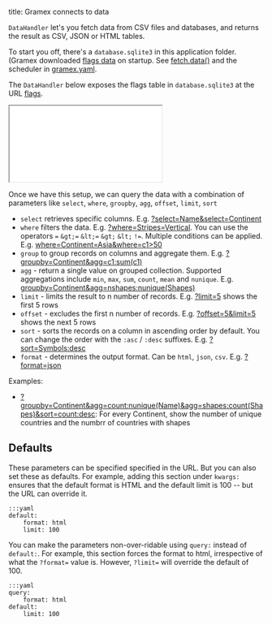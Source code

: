 title: Gramex connects to data

`DataHandler` let's you fetch data from CSV files and databases, and returns the result as CSV, JSON or HTML tables.

To start you off, there's a `database.sqlite3` in this application folder. (Gramex downloaded [flags data](https://gramener.com/flags/) on startup. See [fetch.data()](fetch.py) and the scheduler in [gramex.yaml](gramex.yaml).

The `DataHandler` below exposes the flags table in `database.sqlite3` at the URL [flags](flags).

<iframe src="gramex.yaml"></iframe>

Once we have this setup, we can query the data with a combination of parameters like `select`, `where`, `groupby`, `agg`, `offset`, `limit`, `sort`

- `select` retrieves specific columns. E.g. [?select=Name&select=Continent](flags?select=Name&select=Continent)
- `where` filters the data. E.g. [?where=Stripes=Vertical](flags?where=Stripes==Vertical). You can use the operators `=` `&gt;=` `&lt;=` `&gt;` `&lt;` `!=`. Multiple conditions can be applied. E.g. [where=Continent=Asia&where=c1>50](flags?where=Continent=Asia&where=c1>50)
- `group` to group records on columns and aggregate them. E.g. [?groupby=Continent&agg=c1:sum(c1)](flags?groupby=Continent&agg=c1:sum(c1))
- `agg` - return a single value on grouped collection. Supported aggregations include `min`, `max`, `sum`, `count`, `mean` and `nunique`. E.g. [groupby=Continent&agg=nshapes:nunique(Shapes)](flags?groupby=Continent&agg=nshapes:nunique(Shapes))
- `limit` - limits the result to n number of records. E.g. [?limit=5](flags?limit=5) shows the first 5 rows
- `offset` - excludes the first n number of records. E.g. [?offset=5&limit=5](flags?offset=5&limit=5) shows the next 5 rows
- `sort` - sorts the records on a column in ascending order by default. You can change the order with the `:asc` / `:desc` suffixes. E.g. [?sort=Symbols:desc](flags?sort=Symbols:desc)
- `format` - determines the output format. Can be `html`, `json`, `csv`. E.g. [?format=json](flags?format=json)

Examples:

- [?groupby=Continent&agg=count:nunique(Name)&agg=shapes:count(Shapes)&sort=count:desc](flags?groupby=Continent&agg=count:nunique(Name)&agg=shapes:count(Shapes)&sort=count:desc): For every Continent, show the number of unique countries and the numbrr of countries with shapes


## Defaults

These parameters can be specified specified in the URL. But you can also set these as defaults. For example, adding this section under `kwargs:` ensures that the default format is HTML and the default limit is 100 -- but the URL can override it.

    :::yaml
    default:
        format: html
        limit: 100

You can make the parameters non-over-ridable using `query:` instead of `default:`. For example, this section forces the format to html, irrespective of what the `?format=` value is. However, `?limit=` will override the default of 100.

    :::yaml
    query:
        format: html
    default:
        limit: 100
